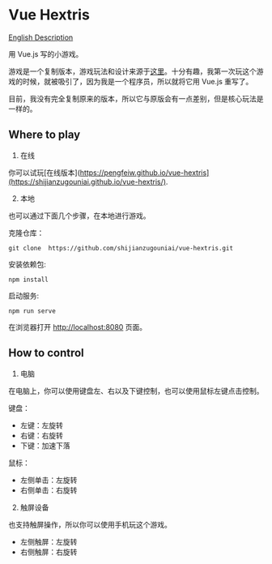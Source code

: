 # Vue Hextris

[English Description](./README.md)

用 Vue.js 写的小游戏。

游戏是一个复制版本，游戏玩法和设计来源于[这里](https://github.com/Hextris/hextris)。十分有趣，我第一次玩这个游戏的时候，就被吸引了，因为我是一个程序员，所以就将它用 Vue.js 重写了。

目前，我没有完全复制原来的版本，所以它与原版会有一点差别，但是核心玩法是一样的。

## Where to play

1. 在线

你可以试玩[在线版本](https://pengfeiw.github.io/vue-hextris](https://shijianzugouniai.github.io/vue-hextris/).

2. 本地

也可以通过下面几个步骤，在本地进行游戏。

克隆仓库：
```
git clone  https://github.com/shijianzugouniai/vue-hextris.git 
``` 

安装依赖包:
```
npm install
```

启动服务:
```
npm run serve
```

在浏览器打开 [http://localhost:8080](http://localhost:8080) 页面。

## How to control

1. 电脑

在电脑上，你可以使用键盘左、右以及下键控制，也可以使用鼠标左键点击控制。

键盘：
- 左键：左旋转
- 右键：右旋转
- 下键：加速下落

鼠标：
- 左侧单击：左旋转
- 右侧单击：右旋转

2. 触屏设备

也支持触屏操作，所以你可以使用手机玩这个游戏。

- 左侧触屏：左旋转
- 右侧触屏：右旋转
